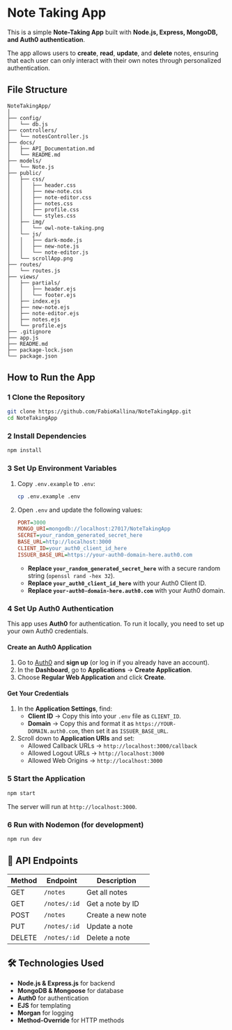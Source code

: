 
# Note Taking App

This is a simple **Note-Taking App** built with **Node.js, Express, MongoDB, and Auth0 authentication**.

The app allows users to **create**, **read**, **update**, and **delete** notes, ensuring that each user can only interact with their own notes through personalized authentication.

## File Structure
```
NoteTakingApp/
│
├── config/
│   └── db.js
├── controllers/
│   └── notesController.js
├── docs/
│   ├── API_Documentation.md
│   └── README.md
├── models/
│   └── Note.js
├── public/
│   ├── css/
│   │   ├── header.css
│   │   ├── new-note.css
│   │   ├── note-editor.css
│   │   ├── notes.css
│   │   ├── profile.css
│   │   └── styles.css  
│   ├── img/
│   │   └── owl-note-taking.png
│   └── js/
│   │   ├── dark-mode.js
│   │   ├── new-note.js
│   │   └── note-editor.js
│   └── scrollApp.png
├── routes/
│   └── routes.js
├── views/
│   ├── partials/
│   │   ├── header.ejs
│   │   └── footer.ejs 
│   ├── index.ejs
│   ├── new-note.ejs
│   ├── note-editor.ejs
│   ├── notes.ejs
│   └── profile.ejs 
├── .gitignore
├── app.js
├── README.md
├── package-lock.json
└── package.json
```

## How to Run the App

### **1 Clone the Repository**
```sh
git clone https://github.com/FabioKallina/NoteTakingApp.git
cd NoteTakingApp
```

### **2 Install Dependencies**
```sh
npm install
```

### **3 Set Up Environment Variables**
1. Copy `.env.example` to `.env`:
   ```sh
   cp .env.example .env
   ```
2. Open `.env` and update the following values:
   ```ini
   PORT=3000
   MONGO_URI=mongodb://localhost:27017/NoteTakingApp
   SECRET=your_random_generated_secret_here
   BASE_URL=http://localhost:3000
   CLIENT_ID=your_auth0_client_id_here
   ISSUER_BASE_URL=https://your-auth0-domain-here.auth0.com
   ```
   - **Replace `your_random_generated_secret_here`** with a secure random string (`openssl rand -hex 32`).
   - **Replace `your_auth0_client_id_here`** with your Auth0 Client ID.
   - **Replace `your-auth0-domain-here.auth0.com`** with your Auth0 domain.

### **4 Set Up Auth0 Authentication**
This app uses **Auth0** for authentication. To run it locally, you need to set up your own Auth0 credentials.

#### **Create an Auth0 Application**
1. Go to [Auth0](https://auth0.com/) and **sign up** (or log in if you already have an account).
2. In the **Dashboard**, go to **Applications** → **Create Application**.
3. Choose **Regular Web Application** and click **Create**.

#### **Get Your Credentials**
1. In the **Application Settings**, find:
   - **Client ID** → Copy this into your `.env` file as `CLIENT_ID`.
   - **Domain** → Copy this and format it as `https://YOUR-DOMAIN.auth0.com`, then set it as `ISSUER_BASE_URL`.
2. Scroll down to **Application URIs** and set:
   - Allowed Callback URLs → `http://localhost:3000/callback`
   - Allowed Logout URLs → `http://localhost:3000`
   - Allowed Web Origins → `http://localhost:3000`

### **5 Start the Application**
```sh
npm start
```
The server will run at `http://localhost:3000`.

### **6 Run with Nodemon (for development)**
```sh
npm run dev
```

## 📜 API Endpoints
| Method | Endpoint         | Description                  |
|--------|-----------------|------------------------------|
| GET    | `/notes`        | Get all notes               |
| GET    | `/notes/:id`    | Get a note by ID            |
| POST   | `/notes`        | Create a new note           |
| PUT    | `/notes/:id`    | Update a note               |
| DELETE | `/notes/:id`    | Delete a note               |

## 🛠 Technologies Used
- **Node.js & Express.js** for backend
- **MongoDB & Mongoose** for database
- **Auth0** for authentication
- **EJS** for templating
- **Morgan** for logging
- **Method-Override** for HTTP methods